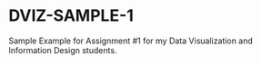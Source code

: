DVIZ-SAMPLE-1
=============

Sample Example for Assignment #1 for my Data Visualization and Information Design students.
